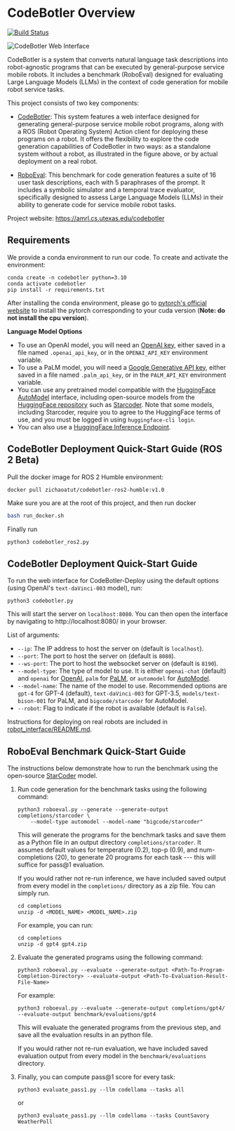 # CodeBotler Overview

[![Build Status](https://github.com/ut-amrl/robot_commands/actions/workflows/buildTest.yml/badge.svg)](https://github.com/ut-amrl/robot_commands/actions)

![CodeBotler Web Interface](docs/assets/images/et_gif.gif)

CodeBotler is a system that converts natural language task descriptions into robot-agnostic programs that can be executed by general-purpose service mobile robots. It includes a benchmark (RoboEval) designed for evaluating Large Language Models (LLMs) in the context of code generation for mobile robot service tasks.

This project consists of two key components:
* [CodeBotler](#codebotler-deploy-quick-start-guide): This system features a web interface designed for generating general-purpose service mobile robot programs, along with a ROS (Robot Operating System) Action client for deploying these programs on a robot. It offers the flexibility to explore the code generation capabilities of CodeBotler in two ways: as a standalone system without a robot, as illustrated in the figure above, or by actual deployment on a real robot.


* [RoboEval](#roboeval-benchmark-quick-start-guide): This benchmark for code generation features a suite of 16 user task descriptions, each with 5 paraphrases of the prompt. It includes a symbolic simulator and a temporal trace evaluator, specifically designed to assess Large Language Models (LLMs) in their ability to generate code for service mobile robot tasks.

Project website: https://amrl.cs.utexas.edu/codebotler

## Requirements

We provide a conda environment to run our code. To create and activate the environment:
```shell
conda create -n codebotler python=3.10
conda activate codebotler
pip install -r requirements.txt
```
After installing the conda environment, please go to [pytorch's official website](https://pytorch.org/get-started/locally/) to install the pytorch corresponding to your cuda version (**Note: do not install the cpu version**). 

**Language Model Options**
* To use an OpenAI model, you will need an [OpenAI key](https://platform.openai.com/account/api-keys), either saved in a file named `.openai_api_key`, or in the `OPENAI_API_KEY` environment variable.
* To use a PaLM model, you will need a [Google Generative API key](https://developers.generativeai.google/tutorials/setup), either saved in a file named `.palm_api_key`, or in the `PALM_API_KEY` environment variable.
* You can use any pretrained model compatible with the [HuggingFace AutoModel](https://huggingface.co/transformers/v3.5.1/model_doc/auto.html#automodelforcausallm) interface, including open-source models from the [HuggingFace repository](https://huggingface.co/models) such as [Starcoder](https://huggingface.co/bigcode/starcoder). Note that some models, including Starcoder, require you to agree to the HuggingFace terms of use, and you must be logged in using `huggingface-cli login`.
* You can also use a [HuggingFace Inference Endpoint](https://huggingface.co/docs/inference-endpoints/index).

## CodeBotler Deployment Quick-Start Guide (ROS 2 Beta)
Pull the docker image for ROS 2 Humble environment:
```bash
docker pull zichaoatut/codebotler-ros2-humble:v1.0
```
Make sure you are at the root of this project, and then run docker
```bash
bash run_docker.sh
```
Finally run
```shell
python3 codebotler_ros2.py
```

## CodeBotler Deployment Quick-Start Guide

To run the web interface for CodeBotler-Deploy using the default options (using OpenAI's
`text-daVinci-003` model), run:
```shell
python3 codebotler.py
```
This will start the server on `localhost:8080`. You can then open the interface
by navigating to http://localhost:8080/ in your browser.

List of arguments:
* `--ip`: The IP address to host the server on (default is `localhost`).
* `--port`: The port to host the server on (default is `8080`).
* `--ws-port`: The port to host the websocket server on (default is `8190`).
* `--model-type`: The type of model to use. It is either `openai-chat` (default) and `openai` for [OpenAI](https://platform.openai.com),
  `palm` for [PaLM](https://developers.generativeai.google/), or `automodel`
  for
  [AutoModel](https://huggingface.co/transformers/model_doc/auto.html#automodel).
* `--model-name`: The name of the model to use. Recommended options are
  `gpt-4` for GPT-4 (default), `text-daVinci-003` for GPT-3.5, `models/text-bison-001` for PaLM, and
  `bigcode/starcoder` for AutoModel.
* `--robot`: Flag to indicate if the robot is available (default is `False`).

Instructions for deploying on real robots are included in [robot_interface/README.md](robot_interface/README.md).

## RoboEval Benchmark Quick-Start Guide

The instructions below demonstrate how to run the benchmark using the open-source [StarCoder](https://huggingface.co/bigcode/starcoder) model.

1. Run code generation for the benchmark tasks using the following command:
    ```shell
    python3 roboeval.py --generate --generate-output completions/starcoder \
        --model-type automodel --model-name "bigcode/starcoder" 
    ```
    This will generate the programs for the benchmark tasks and save them as a Python file in
    an output directory `completions/starcoder`. It assumes default values
    for temperature (0.2), top-p (0.9), and num-completions (20), to generate 20
    programs for each task --- this will suffice for pass@1 evaluation.

    If you would rather not re-run inference, we have included saved output from every model in the `completions/` directory as a zip file. You can simply run.
    ```shell
    cd completions
    unzip -d <MODEL_NAME> <MODEL_NAME>.zip
    ```
    For example, you can run:

    ```shell
    cd completions
    unzip -d gpt4 gpt4.zip
    ```
2. Evaluate the generated programs using the following command:
    ```shell
    python3 roboeval.py --evaluate --generate-output <Path-To-Program-Completion-Directory> --evaluate-output <Path-To-Evaluation-Result-File-Name>
    ```
    For example:
    ```shell
    python3 roboeval.py --evaluate --generate-output completions/gpt4/ --evaluate-output benchmark/evaluations/gpt4
    ```

    This will evaluate the generated programs from the previous step, and save
    all the evaluation results in an python file. 

    If you would rather not re-run evaluation, we have included saved evaluation output from every model in the `benchmark/evaluations` directory.

    
3. Finally, you can compute pass@1 score for every task:
    ```shell
    python3 evaluate_pass1.py --llm codellama --tasks all
    ```
    or 
     ```shell
    python3 evaluate_pass1.py --llm codellama --tasks CountSavory WeatherPoll
    ```
